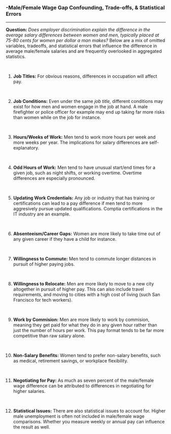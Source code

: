 ### -Male/Female Wage Gap Confounding, Trade-offs, & Statistical Errors
---

**Question:** *Does employer discrimination explain the difference in the *average* salary differences between women and men, typically placed at 75-80 cents for women per dollar a man makes?* Below are a mix of omitted variables, tradeoffs, and statistical errors that influence the difference in average male/female salaries and are frequently overlooked in aggregated statistics. 

&nbsp;

1) **Job Titles:** For obvious reasons, differences in occupation will affect pay.

&nbsp;

2) **Job Conditions:** Even under the same *job title,* different conditions may exist for how men and women engage in the job at hand. A male firefighter or police officer for example may end up taking far more risks than women while on the job for instance.

&nbsp;

3) **Hours/Weeks of Work:** Men tend to work more hours per week and more weeks per year. The implications for salary differences are self-explanatory.

&nbsp;

4) **Odd Hours of Work:** Men tend to have unusual start/end times for a given job, such as night shifts, or working overtime. Overtime differences are especially pronounced.

&nbsp;

5) **Updating Work Credentials:** Any job or industry that has training or certifications can lead to a pay difference if men tend to more aggresively pursue updated qualifications. Comptia certifications in the IT industry are an example.

&nbsp;

6) **Absenteeism/Career Gaps:** Women are more likely to take time out of any given career if they have a child for instance.

&nbsp;

7) **Willingness to Commute:** Men tend to commute longer distances in pursuit of higher paying jobs.

&nbsp;

8) **Willingness to Relocate:** Men are more likely to move to a new city altogether in pursuit of higher pay. This can also include travel requirements, and moving to cities with a high cost of living (such San Francisco for tech workers).

&nbsp;

9) **Work by Commision:** Men are more likely to work by commision, meaning they get paid for what they do in any given hour rather than just the number of hours per work. This pay format tends to be far more competitive than raw salary alone.

&nbsp;

10) **Non-Salary Benefits:** Women tend to prefer non-salary benefits, such as medical, retirement savings, or workplace flexibility.

&nbsp;

11) **Negotiating for Pay:** As much as seven percent of the male/female wage difference can be attributed to differences in negotiating for higher salaries.

&nbsp;

12) **Statistical Issues:** There are also statistical issues to account for. Higher male unemployment is often not included in male/female wage comparisons. Whether you measure weekly or annual pay can influence the result as well.
